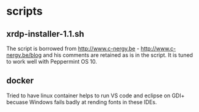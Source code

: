 # scripts
xrdp-installer-1.1.sh 
----------------------------
The script is borrowed from http://www.c-nergy.be - http://www.c-nergy.be/blog and his comments are retained as is in the script. It is tuned to work well with Peppermint OS 10. 

docker
-----------------------------
Tried to have linux container helps to run VS code and eclipse on GDI+ becuase Windows fails badly at rending fonts in these IDEs.
